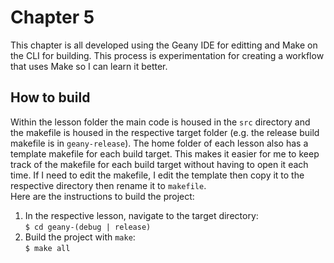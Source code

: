 # Chapter 5

This chapter is all developed using the Geany IDE for editting and Make on the CLI for building. 
This process is experimentation for creating a workflow that uses Make so I can learn it better.


## How to build

Within the lesson folder the main code is housed in the `src` directory and the makefile is housed in the respective target folder (e.g. the release build makefile is in `geany-release`). The home folder of each lesson also has a template makefile for each build target. This makes it easier for me to keep track of the makefile for each build target without having to open it each time. If I need to edit the makefile, I edit the template then copy it to the respective directory then rename it to `makefile`.\
Here are the instructions to build the project: 
1. In the respective lesson, navigate to the target directory:\
	`$ cd geany-(debug | release)`
2. Build the project with `make`:\
	`$ make all`
